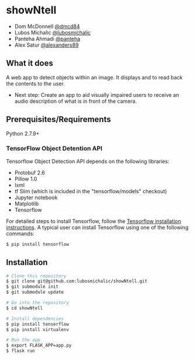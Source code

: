 # showNtell

- Dom McDonnell   [@dmcd84](https://github.com/dmcd84)
- Lubos Michalic  [@lubosmichalic](https://github.com/lubosmichalic)
- Panteha Ahmadi  [@panteha](http://github.com/panteha)
- Alex Satur      [@alexanders89](http://github.com/alexanders89)

## What it does

A web app to detect objects within an image. It displays and to read back the contents to the user.

- Next step: Create an app to aid visually impaired users to receive an audio description of what is in front of the camera.

## Prerequisites/Requirements

Python 2.7.9+

### TensorFlow Object Detention API
Tensorflow Object Detection API depends on the following libraries:

* Protobuf 2.6
* Pillow 1.0
* lxml
* tf Slim (which is included in the "tensorflow/models" checkout)
* Jupyter notebook
* Matplotlib
* Tensorflow

For detailed steps to install Tensorflow, follow the
[Tensorflow installation instructions](https://www.tensorflow.org/install/).
A typical user can install Tensorflow using one of the following commands:
```bash
$ pip install tensorflow
```
## Installation

```bash
# Clone this repository
$ git clone git@github.com:lubosmichalic/showNtell.git
$ git submodule init
$ git submodule update

# Go into the repository
$ cd showNtell

# Install dependencies
$ pip install tenserflow
$ pip install virtualenv

# Run the app
$ export FLASK_APP=app.py
$ flask run
```
